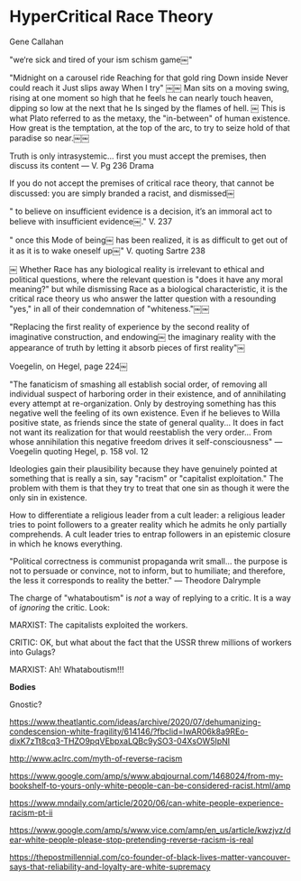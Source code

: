 # HyperCritical Race Theory

Gene Callahan

"we‘re sick and tired of your ism schism game￼"

"Midnight on a carousel ride
Reaching for that gold ring
Down inside
Never could reach it
Just slips away
When I try"
￼￼
Man sits on a moving swing, rising at one moment so high that he feels he can
nearly touch heaven, dipping so low at the next that he Is singed by the flames
of hell. ￼ This is what Plato referred to as the metaxy, the "in-between" of
human existence. How great is the temptation, at the top of the arc, to try to
seize hold of that paradise so near.￼￼

Truth is only intrasystemic... first you must accept the premises, then discuss
its content — V. Pg 236 Drama

If you do not accept the premises of critical race theory, that cannot be
discussed: you are simply branded a racist, and dismissed￼

" to believe on insufficient evidence is a decision, it’s an immoral act to
believe with insufficient evidence￼." V. 237

" once this Mode of being￼ has been realized, it is as difficult to get out of
it as it is to wake oneself up￼" V. quoting Sartre 238

￼
Whether Race has any biological reality is irrelevant to ethical and political
questions, where the relevant question is "does it have any moral meaning?" but
while dismissing Race as a biological characteristic, it is the critical race
theory us who answer the latter question with a resounding "yes," in all of
their condemnation of "whiteness."￼￼

"Replacing the first reality of experience by the second reality of imaginative
construction, and endowing￼ the imaginary reality with the appearance of truth
by letting it absorb pieces of first reality"￼

Voegelin, on Hegel, page 224￼

"The fanaticism of smashing all establish social order, of removing all
individual suspect of harboring order in their existence, and of annihilating
every attempt at re-organization. Only by destroying something has this
negative well the feeling of its own existence. Even if he believes to Willa
positive state, as friends since the state of general quality... It does in fact
not want its realization for that would reestablish the very order... From whose
annihilation this negative freedom drives it self-consciousness" — Voegelin
quoting Hegel, p. 158 vol. 12

Ideologies gain their plausibility because they have genuinely pointed at
something that is really a sin, say "racism" or "capitalist exploitation." The
problem with them is that they try to treat that one sin as though it were the
only sin in existence.


How to differentiate a religious leader from a cult leader: a religious leader
tries to point followers to a greater reality which he admits he only partially
comprehends. A cult leader tries to entrap followers in an epistemic closure in
which he knows everything.


"Political correctness is communist propaganda writ small... the purpose is not
to persuade or convince, not to inform, but to humiliate; and therefore, the
less it corresponds to reality the better."
— Theodore Dalrymple

The charge of "whataboutism" is *not* a way of replying to a critic. It is a way of *ignoring* the critic. Look:

MARXIST: The capitalists exploited the workers.

CRITIC: OK, but what about the fact that the USSR threw millions of workers into Gulags?

MARXIST: Ah! Whataboutism!!!


**Bodies**

Gnostic?




https://www.theatlantic.com/ideas/archive/2020/07/dehumanizing-condescension-white-fragility/614146/?fbclid=IwAR06k8a9REo-dixK7zTt8cq3-THZO9pqVEbpxaLQBc9ySO3-04XsOW5IpNI

http://www.aclrc.com/myth-of-reverse-racism

https://www.google.com/amp/s/www.abqjournal.com/1468024/from-my-bookshelf-to-yours-only-white-people-can-be-considered-racist.html/amp



https://www.mndaily.com/article/2020/06/can-white-people-experience-racism-pt-ii


https://www.google.com/amp/s/www.vice.com/amp/en_us/article/kwzjvz/dear-white-people-please-stop-pretending-reverse-racism-is-real


https://thepostmillennial.com/co-founder-of-black-lives-matter-vancouver-says-that-reliability-and-loyalty-are-white-supremacy





